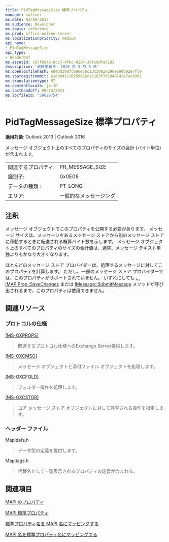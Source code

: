 ```yaml
---
title: PidTagMessageSize 標準プロパティ
manager: soliver
ms.date: 03/09/2015
ms.audience: Developer
ms.topic: reference
ms.prod: office-online-server
ms.localizationpriority: medium
api_name:
- PidTagMessageSize
api_type:
- HeaderDef
ms.assetid: c67fb54b-8cc7-4fbc-8204-36fcddfa6192
description: '最終更新日: 2015 年 3 月 9 日'
ms.openlocfilehash: edebd29dfc8a6ecbc13c2982a290ece0b02e7fc9
ms.sourcegitcommit: a1d9041c20256616c9c183f7d1049142a7ac6991
ms.translationtype: MT
ms.contentlocale: ja-JP
ms.lasthandoff: 09/24/2021
ms.locfileid: "59629754"
---
```

# <a name="pidtagmessagesize-canonical-property"></a>PidTagMessageSize 標準プロパティ

  
  
**適用対象**: Outlook 2013 | Outlook 2016 
  
メッセージ オブジェクト上のすべてのプロパティのサイズの合計 (バイト単位) が含まれます。 
  
|||
|:-----|:-----|
|関連するプロパティ:  <br/> |PR_MESSAGE_SIZE  <br/> |
|識別子:  <br/> |0x0E08  <br/> |
|データの種類 :   <br/> |PT_LONG  <br/> |
|エリア:  <br/> |一般的なメッセージング  <br/> |
   
## <a name="remarks"></a>注釈

メッセージ オブジェクトでこのプロパティを公開する必要があります。 メッセージ サイズは、メッセージをあるメッセージ ストアから別のメッセージ ストアに移動するときに転送される概算バイト数を示します。 メッセージ オブジェクト上のすべてのプロパティのサイズの合計値は、通常、メッセージ テキスト単独よりもかなり大きくなります。 
  
ほとんどのメッセージ ストア プロバイダーは、処理するメッセージに対してこのプロパティを計算します。 ただし、一部のメッセージ ストア プロバイダーでは、このプロパティがサポートされていません。 いずれにしても [、IMAPIProp::SaveChanges](imapiprop-savechanges.md) または [IMessage::SubmitMessage](imessage-submitmessage.md) メソッドが呼び出されるまで、このプロパティは使用できません。 
  
## <a name="related-resources"></a>関連リソース

### <a name="protocol-specifications"></a>プロトコルの仕様

[[MS-OXPROPS]](https://msdn.microsoft.com/library/f6ab1613-aefe-447d-a49c-18217230b148%28Office.15%29.aspx)
  
> 関連するプロトコル仕様へのExchange Server提供します。
    
[[MS-OXCMSG]](https://msdn.microsoft.com/library/7fd7ec40-deec-4c06-9493-1bc06b349682%28Office.15%29.aspx)
  
> メッセージ オブジェクトと添付ファイル オブジェクトを処理します。
    
[[MS-OXCFOLD]](https://msdn.microsoft.com/library/c0f31b95-c07f-486c-98d9-535ed9705fbf%28Office.15%29.aspx)
  
> フォルダー操作を処理します。
    
[[MS-OXCSTOR]](https://msdn.microsoft.com/library/d42ed1e0-3e77-4264-bd59-7afc583510e2%28Office.15%29.aspx)
  
> コア メッセージ ストア オブジェクトに対して許容される操作を指定します。
    
### <a name="header-files"></a>ヘッダー ファイル

Mapidefs.h
  
> データ型の定義を提供します。
    
Mapitags.h
  
> 代替名として一覧表示されるプロパティの定義が含まれる。
    
## <a name="see-also"></a>関連項目



[MAPI のプロパティ](mapi-properties.md)
  
[MAPI 標準プロパティ](mapi-canonical-properties.md)
  
[標準プロパティ名を MAPI 名にマッピングする](mapping-canonical-property-names-to-mapi-names.md)
  
[MAPI 名を標準プロパティ名にマッピングする](mapping-mapi-names-to-canonical-property-names.md)

